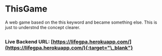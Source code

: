 # ThisGame

A web game based on the this keyword and became something else. This is just to understnd the concept clearer.

##

### Live Backend URL: [https://lifegpa.herokuapp.com/](https://lifegpa.herokuapp.com/){:target="\_blank"}
